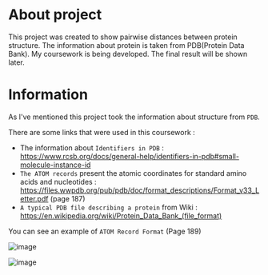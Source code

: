 # About project
This project was created to show pairwise distances between protein structure. The information about protein is taken from PDB(Protein Data Bank). 
My coursework is being developed. The final result will be shown later.

# Information
As I've mentioned this project took the information about structure from `PDB`.

There are some links that were used in this coursework : 
* The information about `Identifiers in PDB` : https://www.rcsb.org/docs/general-help/identifiers-in-pdb#small-molecule-instance-id
* `The ATOM records` present the atomic coordinates for standard amino acids and nucleotides : https://files.wwpdb.org/pub/pdb/doc/format_descriptions/Format_v33_Letter.pdf (page 187)
* `A typical PDB file describing a protein` from Wiki : https://en.wikipedia.org/wiki/Protein_Data_Bank_(file_format)

You can see an example of `ATOM Record Format` (Page 189)

![image](https://github.com/SharpDevOps10/Protein-Visualization.Coursework/assets/71943754/f9e2419f-8572-4c4d-9e47-785b605f5d54)

![image](https://github.com/SharpDevOps10/Protein-Visualization.Coursework/assets/71943754/b40f9fe6-633d-4ea6-be9d-5aa8f26c3e9c)


